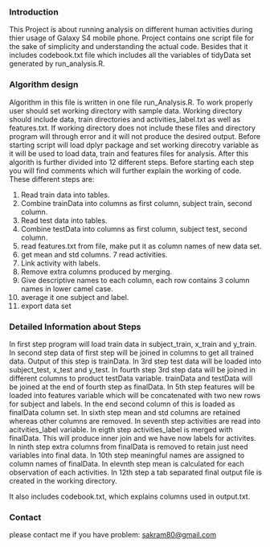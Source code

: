 ### Introduction

This Project is about running analysis on different human activities during 
thier usage of Galaxy S4 mobile phone. Project contains one script file for 
the sake of simplicity and understanding the actual code. Besides that it 
includes codebook.txt file which includes all the variables of tidyData set 
generated by run_analysis.R.

### Algorithm design

Algorithm in this file is written in one file run_Analysis.R. To work properly 
user should set working directory with sample data. Working directory should 
include data, train directories and activities_label.txt as well as features.txt.
If working directory does not include these files and directory program will 
through error and it will not produce the desired output. Before starting script 
will load dplyr package and set working direcotry variable as it will be used to 
load data, train and features files for analysis. After this algorith is further
divided into 12 different steps. Before starting each step you will find comments
which will further explain the working of code. These different steps are:

1. Read train data into tables.
2. Combine trainData into columns as first column, subject train, second column.
3. Read test data into tables.
4. Combine testData into columns as first column, subject test, second column.
5. read features.txt from file, make put it as column names of new data set.
6. get mean and std columns.
7 read activities.
8. Link activity with labels. 
9. Remove extra columns produced by merging.
10. Give descriptive names to each column, each row contains 3 column names 
in lower camel case.
11. average it one subject and label.
12. export data set

### Detailed Information about Steps

In first step program will load train data in subject_train, x_train and y_train.
In second step data of first step will be joined in columns to get all trained 
data. Output of this step is trainData. In 3rd step test data will be loaded into
subject_test, x_test and y_test. In fourth step 3rd step data will be joined in 
different columns to product testData variable. trainData and testData will be joined
at the end of fourth step as finalData. In 5th step features will be loaded into 
features variable which will be concatenated with two new rows for subject and labels.
In the end second column of this is loaded as finalData column set. In sixth step mean
and std columns are retained whereas other columns are removed. In seventh step activities 
are read into acitvities_label variable. In eigth step activities_label is merged with finalData.
This will produce inner join and we have now labels for activites. In ninth step extra columns
from finalData is removed to retain just need variables into final data. In 10th step meaningful 
names are assigned to column names of finalData. In elevnth step mean is calculated for each 
observation of each activities. In 12th step a tab separated final output file is created in 
the working directory.

It also includes codebook.txt, which explains columns used in output.txt.

### Contact

please contact me if you have problem: sakram80@gmail.com
